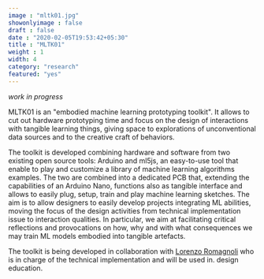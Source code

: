 ```yaml
---
image : "mltk01.jpg"
showonlyimage : false
draft : false
date : "2020-02-05T19:53:42+05:30"
title : "MLTK01"
weight : 1
width: 4
category: "research"
featured: "yes"
---
```

<!--more-->
_work in progress_

MLTK01 is an "embodied machine learning prototyping toolkit". It allows to cut out hardware prototyping time and focus on the design of interactions with tangible learning things, giving space to explorations of unconventional data sources and to the creative craft of behaviors.

The toolkit is developed combining hardware and software from two existing open source tools: Arduino and ml5js, an easy-to-use tool that enable to play and customize a library of machine learning algorithms examples. The two are combined into a dedicated PCB that, extending the capabilities of an Arduino Nano, functions also as tangible interface and allows to easily plug, setup, train and play machine learning sketches.
The aim is to allow designers to easily develop projects integrating ML abilities, moving the focus of the design activities from technical implementation issue to interaction qualities. In particular, we aim at facilitating critical reflections and provocations on how, why and with what consequences we may train ML models embodied into tangible artefacts.

The toolkit is being developed in collaboration with [Lorenzo Romagnoli](https://www.lorenzoromagnoli.me/) who is in charge of the technical implementation and will be used in. design education.




